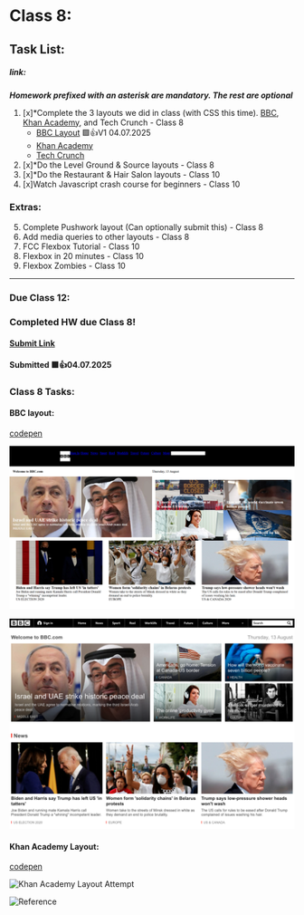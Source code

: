 # Class 8: 
## Task List:
##### link: 
***Homework prefixed with an asterisk are mandatory. The rest are optional***
1. [x]*Complete the 3 layouts we did in class (with CSS this time). [BBC](./images/bbc-image.png), [Khan Academy](./images/khan-academy.png), and Tech Crunch - Class 8
    - [BBC Layout](./images/BBCLayoutAttempt.png) 🟩👍V1 04.07.2025
    - [Khan Academy]()
    - [Tech Crunch]()
2. [x]*Do the Level Ground & Source layouts - Class 8
3. [x]*Do the Restaurant & Hair Salon layouts - Class 10
4. [x]Watch Javascript crash course for beginners - Class 10

### Extras: 
5. Complete Pushwork layout (Can optionally submit this) - Class 8
6. Add media queries to other layouts - Class 8
7. FCC Flexbox Tutorial - Class 10
8. Flexbox in 20 minutes - Class 10
9. Flexbox Zombies - Class 10
---
### Due Class 12:


### Completed HW due Class 8!
#### [Submit Link](https://docs.google.com/forms/d/e/1FAIpQLSckLQFQv7B0ToQ9S-fHIJUSA7KdfzpF62_kaJIcl1sfSb74vQ/viewform)
#### Submitted 🟩👍04.07.2025


### Class 8 Tasks:

#### BBC layout:

[codepen](https://codepen.io/IROMEO/full/GgJbbXo)

![BBC Layout Attempt](./images/BBCLayoutAttempt.png)

![Reference](./images/bbc-image.png)

#### Khan Academy Layout: 

[codepen]()

![Khan Academy Layout Attempt]()

![Reference]()